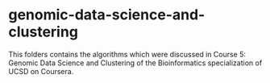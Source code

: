 # genomic-data-science-and-clustering

This folders contains the algorithms which were discussed in Course 5: Genomic Data Science and Clustering of the Bioinformatics specialization of UCSD on Coursera.
